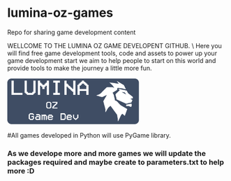 # lumina-oz-games
Repo for sharing game development content

WELLCOME TO THE LUMINA OZ GAME DEVELOPENT GITHUB. \\
Here you will find free game development tools, code and assets to power up your game development start
we aim to help people to start on this world and provide tools to make the journey a little more fun.

<img src="banner.png"
    width="60%" height="60%" />


#All games developed in Python will use PyGame library. 
### As we develope more and more games we will update the packages required and maybe create to parameters.txt to help more :D 

